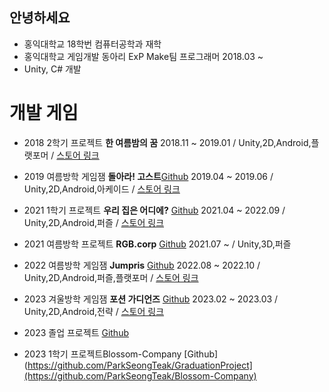## 안녕하세요
* 홍익대학교 18학번 컴퓨터공학과 재학
* 홍익대학교 게임개발 동아리 ExP Make팀 프로그래머 2018.03 ~ 
* Unity, C# 개발


# 개발 게임
* 2018 2학기 프로젝트 **한 여름밤의 꿈** 2018.11 ~ 2019.01 / Unity,2D,Android,플랫포머 / [스토어 링크](https://play.google.com/store/apps/details?id=com.Summer.Dream)

* 2019 여름방학 게임잼 **돌아라! 고스트**[Github](https://github.com/ParkSeongTeak/GameJam_Ghost) 2019.04 ~ 2019.06 / Unity,2D,Android,아케이드 / [스토어 링크](https://play.google.com/store/apps/details?id=com.ExPBlue.RollingGhost)


* 2021 1학기 프로젝트 **우리 집은 어디에?** [Github](https://github.com/ParkSeongTeak/Where_Is_My_House_2021_SemesterProject) 2021.04 ~ 2022.09 / Unity,2D,Android,퍼즐 / [스토어 링크](https://play.google.com/store/apps/details?id=com.ExP.Where_Is_My_House)


* 2021 여름방학 프로젝트 **RGB.corp** [Github](https://github.com/ParkSeongTeak/2021_Summer_Vacation) 2021.07 ~ / Unity,3D,퍼즐 

 * 2022 여름방학 게임잼  **Jumpris** [Github](https://github.com/ParkSeongTeak/2022_Summer_Game_Jam_RE_NewAL) 2022.08 ~ 2022.10 / Unity,2D,Android,퍼즐,플랫포머 / [스토어 링크](https://play.google.com/store/apps/details?id=com.DefaultCompany.Game_Jam_Re_New_AL) 
 
 * 2023 겨울방학 게임잼  **포션 가디언즈** [Github](https://github.com/ParkSeongTeak/2023_First_Semester_GameJam) 2023.02 ~ 2023.03 / Unity,2D,Android,전략 / [스토어 링크](https://play.google.com/store/apps/details?id=com.ExPStudio.ParkSeongTeak)


 * 2023 졸업 프로젝트 [Github](https://github.com/ParkSeongTeak/GraduationProject) 
 * 2023 1학기 프로젝트Blossom-Company [Github](https://github.com/ParkSeongTeak/GraduationProject](https://github.com/ParkSeongTeak/Blossom-Company)  
 
